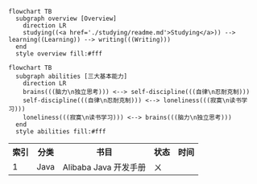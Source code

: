 ```mermaid
flowchart TB
  subgraph overview [Overview]
    direction LR
    studying((<a href='./studying/readme.md'>Studying</a>)) --> learning((Learning)) --> writing(((Writing)))
  end
  style overview fill:#fff
```

```mermaid
flowchart TB
  subgraph abilities [三大基本能力]
    direction LR
    brains(((脑力\n独立思考))) <--> self-discipline(((自律\n忍耐克制)))
    self-discipline(((自律\n忍耐克制))) <--> loneliness(((寂寞\n读书学习)))
    loneliness(((寂寞\n读书学习))) <--> brains(((脑力\n独立思考)))
  end
  style abilities fill:#fff
```

<table>
  <tr>
    <th>索引</th><th>分类</th><th>书目</th><th>状态</th><th>时间</th>
  </tr>
  <tr>
    <td>1</td>
    <td rowspan="3">Java</td>
    <td onclick="window.location='./dev-manual/readme.md';">Alibaba Java 开发手册</td>
    <td>ㄨ</td>
    <td></td>
  </tr>
</table>
